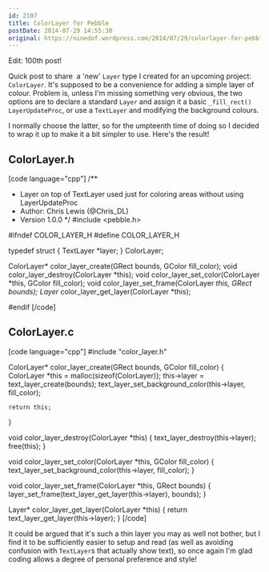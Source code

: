 ```yaml
---
id: 2107
title: ColorLayer for Pebble
postDate: 2014-07-29 14:55:30
original: https://ninedof.wordpress.com/2014/07/29/colorlayer-for-pebble/
---
```


Edit: 100th post!

Quick post to share  a 'new' <code>Layer</code> type I created for an upcoming project: <code>ColorLayer</code>. It's supposed to be a convenience for adding a simple layer of colour. Problem is, unless I'm missing something very obvious, the two options are to declare a standard <code>Layer</code> and assign it a basic <code>_fill_rect()</code> <code>LayerUpdateProc</code>, or use a <code>TextLayer</code> and modifying the background colours.

I normally choose the latter, so for the umpteenth time of doing so I decided to wrap it up to make it a bit simpler to use. Here's the result!

## ColorLayer.h
[code language="cpp"]
/**
 * Layer on top of TextLayer used just for coloring areas without using LayerUpdateProc
 * Author: Chris Lewis (@Chris_DL)
 * Version 1.0.0
 */
#include &lt;pebble.h&gt;

#ifndef COLOR_LAYER_H
#define COLOR_LAYER_H

typedef struct {
	TextLayer *layer;
} ColorLayer;

ColorLayer* color_layer_create(GRect bounds, GColor fill_color);
void color_layer_destroy(ColorLayer *this);
void color_layer_set_color(ColorLayer *this, GColor fill_color);
void color_layer_set_frame(ColorLayer *this, GRect bounds);
Layer* color_layer_get_layer(ColorLayer *this);

#endif
[/code]

## ColorLayer.c
[code language="cpp"]
#include &quot;color_layer.h&quot;

ColorLayer* color_layer_create(GRect bounds, GColor fill_color)
{
	ColorLayer *this = malloc(sizeof(ColorLayer));
	this-&gt;layer = text_layer_create(bounds);
	text_layer_set_background_color(this-&gt;layer, fill_color);

	return this;
}

void color_layer_destroy(ColorLayer *this)
{
	text_layer_destroy(this-&gt;layer);
	free(this);
}

void color_layer_set_color(ColorLayer *this, GColor fill_color)
{
	text_layer_set_background_color(this-&gt;layer, fill_color);
}

void color_layer_set_frame(ColorLayer *this, GRect bounds)
{
	layer_set_frame(text_layer_get_layer(this-&gt;layer), bounds);
}

Layer* color_layer_get_layer(ColorLayer *this)
{
	return text_layer_get_layer(this-&gt;layer);
}
[/code]

It could be argued that it's such a thin layer you may as well not bother, but I find it to be sufficiently easier to setup and read (as well as avoiding confusion with <code>TextLayer</code>s that actually show text), so once again I'm glad coding allows a degree of personal preference and style!
